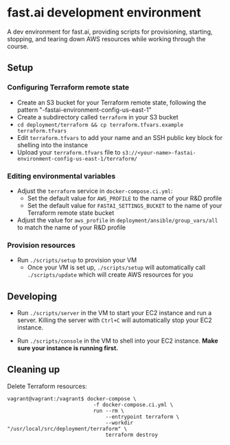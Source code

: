 # fast.ai development environment

A dev environment for fast.ai, providing scripts for provisioning, starting,
stopping, and tearing down AWS resources while working through the course.

## Setup

### Configuring Terraform remote state

- Create an S3 bucket for your Terraform remote state, following the pattern
  "<your-name>-fastai-environment-config-us-east-1"
- Create a subdirectory called `terraform` in your S3 bucket
- `cd deployment/terraform && cp terraform.tfvars.example terraform.tfvars`
- Edit `terraform.tfvars` to add your name and an SSH public key block for
  shelling into the instance
- Upload your `terraform.tfvars` file to
  `s3://<your-name>-fastai-environment-config-us-east-1/terraform/` 

### Editing environmental variables

- Adjust the `terraform` service in `docker-compose.ci.yml`:
    - Set the default value for `AWS_PROFILE` to the name of your R&D profile
    - Set the default value for `FASTAI_SETTINGS_BUCKET` to the name of your
      Terraform remote state bucket
- Adjust the value for `aws_profile` in `deployment/ansible/group_vars/all`
  to match the name of your R&D profile

### Provision resources

- Run `./scripts/setup` to provision your VM
    - Once your VM is set up, `./scripts/setup` will automatically call
      `./scripts/update` which will create AWS resources for you

## Developing

- Run `./scripts/server` in the VM to start your EC2 instance and run a server. Killing
  the server with `Ctrl+C` will automatically stop your EC2 instance.

- Run `./scripts/console` in the VM to shell into your EC2 instance. **Make sure your
  instance is running first.**

## Cleaning up

Delete Terraform resources:

```
vagrant@vagrant:/vagrant$ docker-compose \
                            -f docker-compose.ci.yml \
                            run --rm \
                                --entrypoint terraform \
                                --workdir "/usr/local/src/deployment/terraform" \
                                terraform destroy
```
